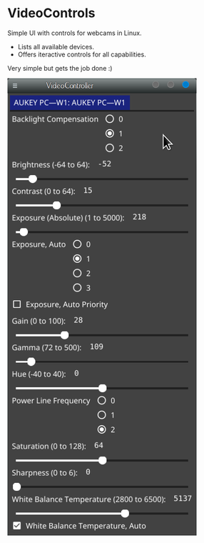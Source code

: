 # VideoControls
Simple UI with controls for webcams in Linux.

* Lists all available devices.
* Offers iteractive controls for all capabilities.

Very simple but gets the job done :)


![Screenshot](https://raw.githubusercontent.com/janpfeifer/VideoControls/main/VideoControls.png)
